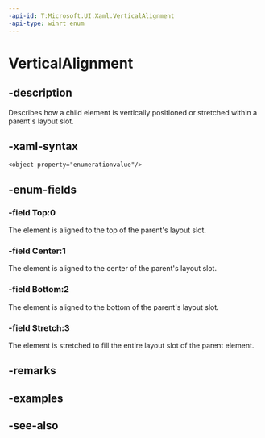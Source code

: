 ```yaml
---
-api-id: T:Microsoft.UI.Xaml.VerticalAlignment
-api-type: winrt enum
---
```


<!-- Enumeration syntax
public enum Windows.UI.Xaml.VerticalAlignment : int
-->

# VerticalAlignment

## -description
Describes how a child element is vertically positioned or stretched within a parent's layout slot.

## -xaml-syntax
```xaml
<object property="enumerationvalue"/>
```


## -enum-fields
### -field Top:0
The element is aligned to the top of the parent's layout slot.

### -field Center:1
The element is aligned to the center of the parent's layout slot.

### -field Bottom:2
The element is aligned to the bottom of the parent's layout slot.

### -field Stretch:3
The element is stretched to fill the entire layout slot of the parent element.


## -remarks

## -examples

## -see-also
